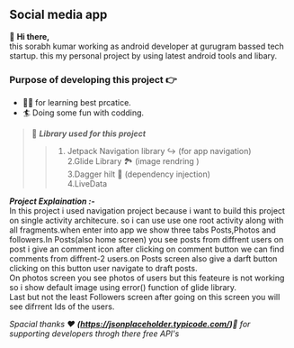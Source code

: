 ## Social media app <br>
👋 **Hi there,**<br>
this sorabh kumar working as android developer at gurugram bassed tech startup. this my personal project by using latest android tools and libary.<br>
### Purpose of developing this project 👉<br>
- 🧑‍🏫 for learning best prcatice. <br>
- 🏄 Doing some fun with codding.<br>
> 📱 ***Library used for this project***
>> 1. Jetpack Navigation library ↪️ (for app navigation) <br>
>> 2.Glide Library 🏞 (image rendring ) <br>
>> 3.Dagger hilt 🔪 (dependency injection) <br>
>> 4.LiveData <br>

***Project Explaination :-***<br>
In this project i used navigation project because i want to build this project on single activity architecure. so i can use use one root activity along with all fragments.when enter into app we show three tabs Posts,Photos and followers.In Posts(also home screen) you see posts from diffrent users on post i give an comment icon after clicking on comment button we can find comments from diffrent-2 users.on Posts screen also give a darft button clicking on this button user navigate to draft posts.<br>
On photos screen you see photos of users but this feateure is not working so i show default image using error() function of glide library.<br>
Last but not the least Followers screen after going on this screen  you will see difrrent Ids of the users.<br>


*Spacial thanks ❤️ **(https://jsonplaceholder.typicode.com/)**🙏 for supporting developers throgh there free API's* 
